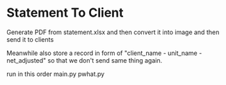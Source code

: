 # Statement To Client

Generate PDF from statement.xlsx and then convert it into image and then send it to clients

Meanwhile also store a record in form of "client_name - unit_name - net_adjusted" so that we don't send same thing again. 

run in this order
main.py
pwhat.py
